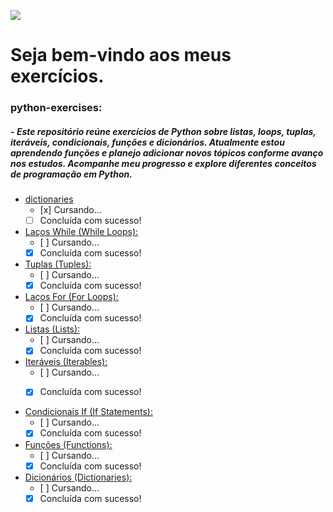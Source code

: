 ![](https://i.pinimg.com/236x/f4/40/d8/f440d8b7c9c938bcddff063ed9caecc8.jpg)

# Seja bem-vindo aos meus exercícios.
### python-exercises:
##### -  _Este repositório reúne exercícios de Python sobre listas, loops, tuplas, iteráveis, condicionais, funções e dicionários. Atualmente estou aprendendo funções e planejo adicionar novos tópicos conforme avanço nos estudos. Acompanhe meu progresso e explore diferentes conceitos de programação em Python._


- [dictionaries](https://github.com/DhemInPy/python-exercises/tree/main/dictionaries)
  -    [x] Cursando... 
  - [ ] Concluída com sucesso!

- [Laços While (While Loops):](https://github.com/DhemInPy/python-exercises/tree/main/while_loops)
  -    [ ] Cursando... 
  - [x] Concluída com sucesso!
      
- [Tuplas (Tuples):]()
  -    [ ] Cursando... 
  - [x] Concluída com sucesso!
      
- [Laços For (For Loops): ](https://github.com/DhemInPy/python-exercises/blob/main/for_loops/For.py)
  -    [ ] Cursando... 
  - [x] Concluída com sucesso!
    
- [Listas (Lists):](https://github.com/DhemInPy/python-exercises/tree/main/tuples)
  -    [ ] Cursando... 
  - [x] Concluída com sucesso!

- [Iteráveis (Iterables):](https://github.com/DhemInPy/python-exercises/tree/main/iterables)
  -    [ ] Cursando... 
  - [x] Concluída com sucesso!


- [Condicionais If (If Statements):](https://github.com/DhemInPy/python-exercises/tree/main/if_statements)
  -    [ ] Cursando... 
  - [x] Concluída com sucesso!
  
- [Funções (Functions):](https://github.com/DhemInPy/python-exercises/tree/main/functions)
  -    [ ] Cursando... 
  - [x] Concluída com sucesso!

- [Dicionários (Dictionaries):](https://github.com/DhemInPy/python-exercises/tree/main/dictionaries)
  -    [ ] Cursando... 
  - [x] Concluída com sucesso!
